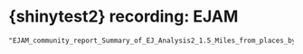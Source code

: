 # {shinytest2} recording: EJAM

    "EJAM_community_report_Summary_of_EJ_Analysis2_1.5_Miles_from_places_by_NAICS_20240914_160521.html"

